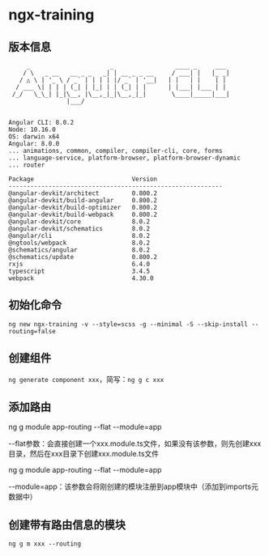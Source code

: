 # ngx-training

## 版本信息

```
     _                      _                 ____ _     ___
    / \   _ __   __ _ _   _| | __ _ _ __     / ___| |   |_ _|
   / △ \ | '_ \ / _` | | | | |/ _` | '__|   | |   | |    | |
  / ___ \| | | | (_| | |_| | | (_| | |      | |___| |___ | |
 /_/   \_\_| |_|\__, |\__,_|_|\__,_|_|       \____|_____|___|
                |___/


Angular CLI: 8.0.2
Node: 10.16.0
OS: darwin x64
Angular: 8.0.0
... animations, common, compiler, compiler-cli, core, forms
... language-service, platform-browser, platform-browser-dynamic
... router

Package                           Version
-----------------------------------------------------------
@angular-devkit/architect         0.800.2
@angular-devkit/build-angular     0.800.2
@angular-devkit/build-optimizer   0.800.2
@angular-devkit/build-webpack     0.800.2
@angular-devkit/core              8.0.2
@angular-devkit/schematics        8.0.2
@angular/cli                      8.0.2
@ngtools/webpack                  8.0.2
@schematics/angular               8.0.2
@schematics/update                0.800.2
rxjs                              6.4.0
typescript                        3.4.5
webpack                           4.30.0
```

## 初始化命令

`ng new ngx-training -v --style=scss -g --minimal -S --skip-install --routing=false`

## 创建组件

`ng generate component xxx`，简写：`ng g c xxx`

## 添加路由

ng g module app-routing --flat --module=app

--flat参数：会直接创建一个xxx.module.ts文件，如果没有该参数，则先创建xxx目录，然后在xxx目录下创建xxx.module.ts文件

ng g module app-routing --flat --module=app

--module=app：该参数会将刚创建的模块注册到app模块中（添加到imports元数据中）

## 创建带有路由信息的模块

`ng g m xxx --routing`
